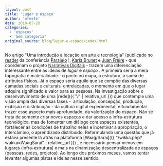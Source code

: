 ```yaml
---
layout: post
title: 'Lugar e espaço'
author: 'efeefe'
date: 2010-05-28
categories:
  - 'espaços'
  - 'Sem categoria'
original_source: blog/lugar-e-espaco/index.html
---
```


No artigo \"Uma introdução à locação em arte e tecnologia\" (publicado no [reader](http://www.virtueelplatform.nl/#2930) da conferência [Paralelo](http://paralelo.wikidot.com/) ), [Karla Brunet](http://www.karlabrunet.com/) e [Juan Freire](http://nomada.blogs.com/) - que coordenam o projeto [Narrativas Digitais](http://ecoarte.info/narrativas/) - trazem uma diferenciação interessante entre as ideias de *lugar* e *espaço* . A primeira seria a mera topografia e materialidade - o ponto no mapa, a estrutura, a soma de atributos físicos. Já o espaço seria aquilo que se compõe das diversas camadas sociais e culturais  entrelaçadas, o momento em que o lugar adquire significado e valor para as pessoas. Na investigação sobre o desenvolvimento de uma [rede]({{ "/" \| relative_url }}) que contemple uma visão ampla das diversas fases -  articulação, concepção, produção, exibição e distribuição - da cultura digital experimental, é fundamental trazer esse aspecto mais aprofundado, da valorização do espaço. Não se trata de somente criar novos espaços e dar acesso a infra-estrutura tecnológica, mas de fomentar um diálogo com espaços existentes, fortalecer as condições de trabalho neles e incentivar a apropriação, o intercâmbio, o aprendizado distribuído. Reformulando uma questão que já estava presente lá atrás na plataforma [Waag/Sarai]({{ "/wikka.php?wakka=WaagSarai" \| relative_url }}) , é necessário pensar menos em lugares (infra-estrutura) e mais na dinamização descentralizada de espaços (pessoas, redes, projetos). Ao longo dos próximos meses, vamos tentar levantar algumas pistas e ideias nesse sentido.

